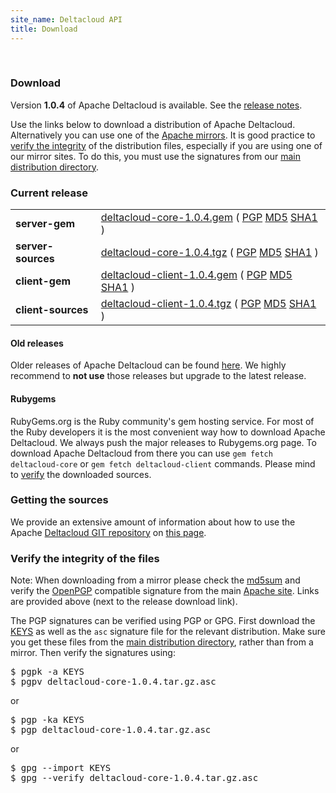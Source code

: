 ```yaml
---
site_name: Deltacloud API
title: Download
---
```

<br/>
<h3>Download</h3>
<p>
  Version <b>1.0.4</b> of Apache Deltacloud is available. See the
  <a href="https://git-wip-us.apache.org/repos/asf?p=deltacloud.git;a=blob;f=NEWS">release notes</a>.
</p>
<p>
  Use the links below to download a distribution of Apache Deltacloud.
  Alternatively you can use one of the <a href="http://www.apache.org/dyn/closer.cgi?path=deltacloud">Apache mirrors</a>.
  It is good practice to <a href="#verify">verify the integrity</a> of the distribution files,
  especially if you are using one of our mirror sites. To do this, you must use the
  signatures from our <a href="http://www.apache.org/dist/deltacloud/">main distribution directory</a>.
</p>
<h3 id="mirrors">Current release</h3>
<table class="table">
  <tbody>
    <tr>
      <td><strong>server-gem</strong></td>
      <td>
        <a href="http://www.apache.org/dyn/closer.cgi?path=deltacloud/stable/deltacloud-core-1.0.4.gem">deltacloud-core-1.0.4.gem</a>
        (
        <a href="http://www.apache.org/dyn/closer.cgi?path=deltacloud/stable/deltacloud-core-1.0.4.gem.asc">PGP</a>
        <a href="http://www.apache.org/dyn/closer.cgi?path=deltacloud/stable/deltacloud-core-1.0.4.gem.md5">MD5</a>
        <a href="http://www.apache.org/dyn/closer.cgi?path=deltacloud/stable/deltacloud-core-1.0.4.gem.sha1">SHA1</a>
        )
      </td>
    </tr>
    <tr>
      <td><strong>server-sources</strong></td>
      <td>
        <a href="http://www.apache.org/dyn/closer.cgi?path=deltacloud/stable/deltacloud-core-1.0.4.tgz">deltacloud-core-1.0.4.tgz</a>
        (
        <a href="http://www.apache.org/dyn/closer.cgi?path=deltacloud/stable/deltacloud-core-1.0.4.tgz.asc">PGP</a>
        <a href="http://www.apache.org/dyn/closer.cgi?path=deltacloud/stable/deltacloud-core-1.0.4.tgz.md5">MD5</a>
        <a href="http://www.apache.org/dyn/closer.cgi?path=deltacloud/stable/deltacloud-core-1.0.4.tgz.sha1">SHA1</a>
        )
      </td>
    </tr>
    <tr>
      <td><strong>client-gem</strong></td>
      <td>
        <a href="http://www.apache.org/dyn/closer.cgi?path=deltacloud/stable/deltacloud-client-1.0.4.gem">deltacloud-client-1.0.4.gem</a>
        (
        <a href="http://www.apache.org/dyn/closer.cgi?path=deltacloud/stable/deltacloud-client-1.0.4.gem.asc">PGP</a>
        <a href="http://www.apache.org/dyn/closer.cgi?path=deltacloud/stable/deltacloud-client-1.0.4.gem.md5">MD5</a>
        <a href="http://www.apache.org/dyn/closer.cgi?path=deltacloud/stable/deltacloud-client-1.0.4.gem.sha1">SHA1</a>
        )
      </td>
    </tr>
    <tr>
      <td><strong>client-sources</strong></td>
      <td>
        <a href="http://www.apache.org/dyn/closer.cgi?path=deltacloud/stable/deltacloud-client-1.0.4.tgz">deltacloud-client-1.0.4.tgz</a>
        (
        <a href="http://www.apache.org/dyn/closer.cgi?path=deltacloud/stable/deltacloud-client-1.0.4.tgz.asc">PGP</a>
        <a href="http://www.apache.org/dyn/closer.cgi?path=deltacloud/stable/deltacloud-client-1.0.4.tgz.md5">MD5</a>
        <a href="http://www.apache.org/dyn/closer.cgi?path=deltacloud/stable/deltacloud-client-1.0.4.tgz.sha1">SHA1</a>
        )
      </td>
    </tr>
  </tbody>
</table>
<p></p>
<h4 id="archive">Old releases</h4>
<p>
  Older releases of Apache Deltacloud can be found <a href="http://archive.apache.org/dist/deltacloud/">here</a>. We highly recommend to <b>not use</b>
  those releases but upgrade to the latest release.
</p>
<p></p>
<h4 id="rubygems">Rubygems</h4>
<p>
  RubyGems.org is the Ruby community's gem hosting service. For most of the Ruby
  developers it is the most convenient way how to download Apache Deltacloud.
  We always push the major releases to Rubygems.org page. To download Apache
  Deltacloud from there you can use <code>gem fetch deltacloud-core</code> or
  <code>gem fetch deltacloud-client</code> commands. Please mind to <a
  href="#verify">verify</a> the downloaded sources.
</p>
<h3 id="sources">Getting the sources</h3>
<p>
  We provide an extensive amount of information about how to use the Apache
  <a href="https://git-wip-us.apache.org/repos/asf/deltacloud.git">Deltacloud GIT repository</a> on <a href="/getting-sources.html">this page</a>.
</p>
<h3 id="verify">Verify the integrity of the files</h3>
<p>
  <span class="label">Note:</span>
  When downloading from a mirror please check the <a
  href="http://www.apache.org/dev/release-signing#md5">md5sum</a> and verify the
  <a href="http://www.apache.org/dev/release-signing#openpgp">OpenPGP</a>
  compatible signature from the main <a href="http://www.apache.org/">Apache
  site</a>. Links are provided above (next to the release download link).
</p>
<p>
  The PGP signatures can be verified using PGP or GPG. First download the <a
  href="http://www.apache.org/dist/deltacloud/KEYS">KEYS</a> as well as the
  <code>asc</code> signature file for the relevant distribution. Make sure you get
  these files from the <a href="http://www.apache.org/dist/deltacloud/">main
  distribution directory</a>, rather than from a mirror. Then verify the
  signatures using:
</p>
<pre>
$ pgpk -a KEYS
$ pgpv deltacloud-core-1.0.4.tar.gz.asc
</pre>
or
<pre>
$ pgp -ka KEYS
$ pgp deltacloud-core-1.0.4.tar.gz.asc
</pre>
or
<pre>
$ gpg --import KEYS
$ gpg --verify deltacloud-core-1.0.4.tar.gz.asc
</pre>

